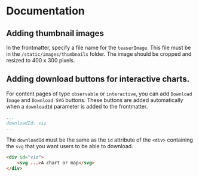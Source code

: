 # Documentation

## Adding thumbnail images

In the frontmatter, specify a file name for the `teaserImage`. This file must be in the `/static/images/thumbnails` folder. The image should be cropped and resized to 400 x 300 pixels.

## Adding download buttons for interactive charts. 

For content pages of type `observable` or `interactive`, you can add `Download Image` and `Download SVG` buttons. These buttons are added automatically when a `downloadId` parameter is added to the frontmatter. 
```yaml
...
downloadId: viz
...
``` 
The `downloadId` must be the same as the `id` attribute of the `<div>` containing the `svg` that you want users to be able to download.
```html
<div id="viz">
	<svg ...>A chart or map</svg>
</div>
```
